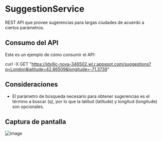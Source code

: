 # SuggestionService

REST API que provee sugerencias para largas ciudades de acuerdo a ciertos parámetros.

## Consumo del API

Este es un ejemplo de cómo consumir el API:

curl -X GET "https://idyllic-nova-346502.wl.r.appspot.com/suggestions?q=London&latitude=42.86509&longitude=-71.3739"

## Consideraciones

- El parámetro de búsqueda necesario para obtener sugerencias es el término a buscar (q), por lo que la latitud (latitude) y longitud (longitude) son opcionales.

## Captura de pantalla

![image](https://user-images.githubusercontent.com/46584463/162331288-e686dfe3-2bc8-4b74-9cbb-70cf3156938b.png)

